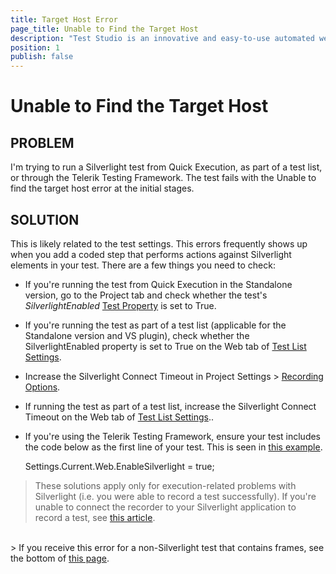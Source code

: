 ```yaml
---
title: Target Host Error
page_title: Unable to Find the Target Host
description: "Test Studio is an innovative and easy-to-use automated web, WPF and load testing solution. Test Studio tests support essential technologies like ASP.NET AJAX, Silverlight, PHP and MVC. HTML5, Testing framework, functional testing, performance testing, load testing, exploratory testing, manual testing."
position: 1
publish: false
---
```

# Unable to Find the Target Host

## PROBLEM

I'm trying to run a Silverlight test from Quick Execution, as part of a test list, or through the Telerik Testing Framework. The test fails with the Unable to find the target host error at the initial stages.

## SOLUTION

This is likely related to the test settings. This errors frequently shows up when you add a coded step that performs actions against Silverlight elements in your test. There are a few things you need to check:

- If you're running the test from Quick Execution in the Standalone version, go to the Project tab and check whether the test's *SilverlightEnabled* <a href="/features/test-maintenance/test-properties-standalone" target="_blank">Test Property</a> is set to True.

- If you're running the test as part of a test list (applicable for the Standalone version and VS plugin), check whether the SilverlightEnabled property is set to True on the Web tab of <a href="/getting-started/test-execution/test-list-settings" target="_blank">Test List Settings</a>.

- Increase the Silverlight Connect Timeout in Project Settings > <a href="/features/project-settings/recording-options" target="_blank">Recording Options</a>.

- If running the test as part of a test list, increase the Silverlight Connect Timeout on the Web tab of <a href="/getting-started/test-execution/test-list-settings" target="_blank">Test List Settings</a>..

- If you're using the Telerik Testing Framework, ensure your test includes the code below as the first line of your test. This is seen in <a href="/testing-framework/write-tests-in-code/silverlight-wpf-automation-wtc/silverlight-ui-automation" target="_blank">this example</a>.

	

	Settings.Current.Web.EnableSilverlight = true;

> These solutions apply only for execution-related problems with Silverlight (i.e. you were able to record a test successfully). If you're unable to connect the recorder to your Silverlight application to record a test, see <a href="/troubleshooting-guide/recording-problems-tg/silverlight-unable-connect" target="_blank">this article</a>.

<br>
> If you receive this error for a non-Silverlight test that contains frames, see the bottom of <a href="/getting-started/test-recording/Frames" target="_blank">this page</a>.